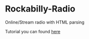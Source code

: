 # Rockabilly-Radio
Online/Stream radio with HTML parsing

Tutorial you can found [here](https://tproger.ru/articles/android-online-radio/)

